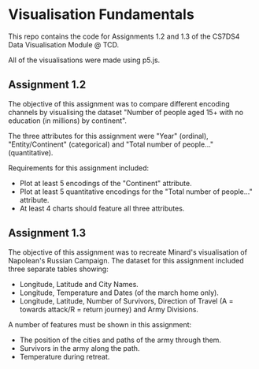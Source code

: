 # Visualisation Fundamentals

This repo contains the code for Assignments 1.2 and 1.3 of the CS7DS4 Data Visualisation Module @ TCD.

All of the visualisations were made using p5.js.

## Assignment 1.2

The objective of this assignment was to compare different encoding channels by visualising the dataset "Number of people aged 15+ with no education (in millions) by continent".

The three attributes for this assignment were "Year" (ordinal), "Entity/Continent" (categorical) and "Total number of people..." (quantitative).

Requirements for this assignment included:
- Plot at least 5 encodings of the "Continent" attribute.
- Plot at least 5 quantitative encodings for the "Total number of people..." attribute.
- At least 4 charts should feature all three attributes.

## Assignment 1.3

The objective of this assignment was to recreate Minard's visualisation of Napolean's Russian Campaign. The dataset for this assignment included three separate tables showing:
- Longitude, Latitude and City Names.
- Longitude, Temperature and Dates (of the march home only).
- Longitude, Latitude, Number of Survivors, Direction of Travel (A = towards attack/R = return journey) and Army Divisions.

A number of features must be shown in this assignment:
- The position of the cities and paths of the army through them.
- Survivors in the army along the path.
- Temperature during retreat. 

